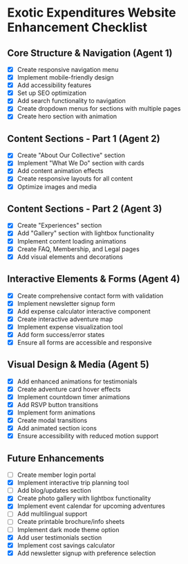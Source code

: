 # Exotic Expenditures Website Enhancement Checklist

## Core Structure & Navigation (Agent 1)
- [x] Create responsive navigation menu
- [x] Implement mobile-friendly design
- [x] Add accessibility features
- [x] Set up SEO optimization
- [x] Add search functionality to navigation
- [x] Create dropdown menus for sections with multiple pages
- [x] Create hero section with animation

## Content Sections - Part 1 (Agent 2)
- [x] Create "About Our Collective" section
- [x] Implement "What We Do" section with cards
- [x] Add content animation effects
- [x] Create responsive layouts for all content
- [x] Optimize images and media

## Content Sections - Part 2 (Agent 3)
- [x] Create "Experiences" section 
- [x] Add "Gallery" section with lightbox functionality
- [x] Implement content loading animations
- [x] Create FAQ, Membership, and Legal pages
- [x] Add visual elements and decorations

## Interactive Elements & Forms (Agent 4)
- [x] Create comprehensive contact form with validation
- [x] Implement newsletter signup form
- [x] Add expense calculator interactive component
- [x] Create interactive adventure map
- [x] Implement expense visualization tool
- [x] Add form success/error states
- [x] Ensure all forms are accessible and responsive

## Visual Design & Media (Agent 5)
- [x] Add enhanced animations for testimonials
- [x] Create adventure card hover effects
- [x] Implement countdown timer animations
- [x] Add RSVP button transitions
- [x] Implement form animations
- [x] Create modal transitions
- [x] Add animated section icons
- [x] Ensure accessibility with reduced motion support

## Future Enhancements
- [ ] Create member login portal
- [x] Implement interactive trip planning tool
- [ ] Add blog/updates section
- [x] Create photo gallery with lightbox functionality
- [x] Implement event calendar for upcoming adventures
- [ ] Add multilingual support
- [ ] Create printable brochure/info sheets
- [ ] Implement dark mode theme option
- [x] Add user testimonials section
- [x] Implement cost savings calculator
- [x] Add newsletter signup with preference selection